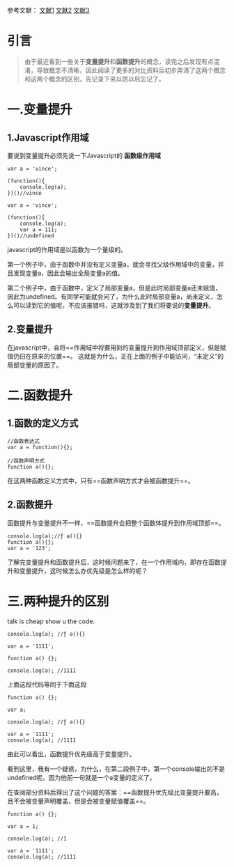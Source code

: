 参考文献：
[文献1](https://github.com/mqyqingfeng/Blog/issues/5)
[文献2](http://bbs.csdn.net/topics/392018835)
[文献3](http://blog.csdn.net/qq673318522/article/details/50810650)

# 引言
> 由于最近看到一些关于**变量提升**和**函数提升**的概念，读完之后发现有点混淆，导致概念不清晰，因此阅读了更多的对比资料后初步弄清了这两个概念和这两个概念的区别，先记录下来以防以后忘记了。

# 一.变量提升

## 1.Javascript作用域

要说到变量提升必须先说一下Javascript的 **函数级作用域** 


```
var a = 'vince';

(function(){
    console.log(a);
})()//vince
```

```
var a = 'vince';

(function(){
    console.log(a);
    var a = 111;
})()//undefined
```
javascript的作用域是以函数为一个量级的。

第一个例子中，由于函数中并没有定义变量a，就会寻找父级作用域中的变量，并且发现变量a，因此会输出全局变量a的值。

第二个例子中，由于函数中，定义了局部变量a，但是此时局部变量a还未赋值，因此为undefined。有同学可能就会问了，为什么此时局部变量a，尚未定义，怎么可以读到它的值呢，不应该报错吗，这就涉及到了我们将要说的**变量提升**。

## 2.变量提升

在javascript中，会将==作用域中将要用到的变量提升到作用域顶部定义，但是赋值仍旧在原来的位置==。
这就是为什么，正在上面的例子中能访问，“未定义”的局部变量的原因了。


# 二.函数提升

## 1.函数的定义方式

```
//函数表达式 
var a = function(){};

//函数声明方式
function a(){};

```
在这两种函数定义方式中，只有==函数声明方式才会被函数提升==。

## 2.函数提升

函数提升与变量提升不一样，==函数提升会把整个函数体提升到作用域顶部==。


```
console.log(a);//ƒ a(){}
function a(){};
var a = '123';
```

了解完变量提升和函数提升后，这时候问题来了，在一个作用域内，即存在函数提升和变量提升，这时候怎么办优先级是怎么样的呢？

# 三.两种提升的区别

talk is cheap show u the code.


```
console.log(a); //ƒ a(){}

var a = '1111';

function a() {};

console.log(a); //1111

```
上面这段代码等同于下面这段

```
function a() {};

var a;

console.log(a); //ƒ a(){}

var a = '1111';
console.log(a); //1111
```
由此可以看出，函数提升优先级高于变量提升。

看到这里，我有一个疑惑，为什么，在第二段例子中，第一个console输出的不是undefined呢，因为他前一句就是一个a变量的定义了。

在查阅部分资料后得出了这个问题的答案：==函数提升优先级比变量提升要高，且不会被变量声明覆盖，但是会被变量赋值覆盖==。


```
function a() {};

var a = 1;

console.log(a); //1

var a = '1111';
console.log(a); //1111
```





